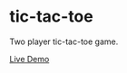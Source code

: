 # tic-tac-toe

Two player tic-tac-toe game.

[Live Demo](https://martin-ukhanov.github.io/tic-tac-toe/)
